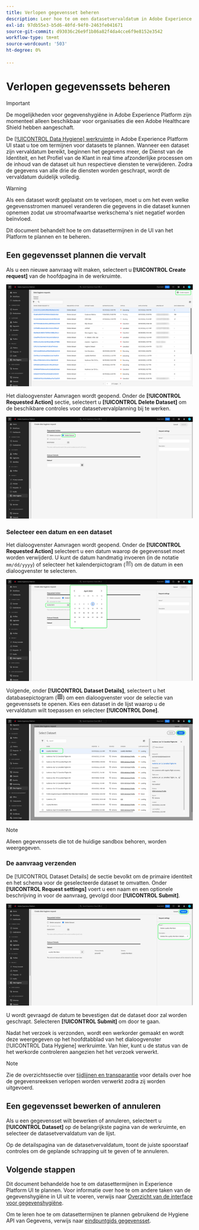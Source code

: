 ```yaml
---
title: Verlopen gegevensset beheren
description: Leer hoe te om een datasetvervaldatum in Adobe Experience Platform UI te plannen.
exl-id: 97db55e3-b5d6-40fd-94f0-2463fe041671
source-git-commit: d93036c26e9f1b86a82f4da4cce6f9e8152e3542
workflow-type: tm+mt
source-wordcount: '503'
ht-degree: 0%

---
```


# Verlopen gegevenssets beheren

>[!IMPORTANT]
>
>De mogelijkheden voor gegevenshygiëne in Adobe Experience Platform zijn momenteel alleen beschikbaar voor organisaties die een Adobe Healthcare Shield hebben aangeschaft.

De [[!UICONTROL Data Hygiene] werkruimte](./overview.md) in Adobe Experience Platform UI staat u toe om termijnen voor datasets te plannen. Wanneer een dataset zijn vervaldatum bereikt, beginnen het gegevens meer, de Dienst van de Identiteit, en het Profiel van de Klant in real time afzonderlijke processen om de inhoud van de dataset uit hun respectieve diensten te verwijderen. Zodra de gegevens van alle drie de diensten worden geschrapt, wordt de vervaldatum duidelijk volledig.

>[!WARNING]
>
>Als een dataset wordt geplaatst om te verlopen, moet u om het even welke gegevensstromen manueel veranderen die gegevens in die dataset kunnen opnemen zodat uw stroomafwaartse werkschema&#39;s niet negatief worden beïnvloed.

Dit document behandelt hoe te om datasettermijnen in de UI van het Platform te plannen en te beheren.

## Een gegevensset plannen die vervalt

Als u een nieuwe aanvraag wilt maken, selecteert u **[!UICONTROL Create request]** van de hoofdpagina in de werkruimte.

![Afbeelding die de [!UICONTROL Create request] knop die wordt geselecteerd](../images/ui/ttl/create-request-button.png)

Het dialoogvenster Aanvragen wordt geopend. Onder de **[!UICONTROL Requested Action]** sectie, selecteert u **[!UICONTROL Delete Dataset]** om de beschikbare controles voor datasetvervalplanning bij te werken.

![Afbeelding die de [!UICONTROL Create request] knop die wordt geselecteerd](../images/ui/ttl/dataset-selected.png)

### Selecteer een datum en een dataset

Het dialoogvenster Aanvragen wordt geopend. Onder de **[!UICONTROL Requested Action]** selecteert u een datum waarop de gegevensset moet worden verwijderd. U kunt de datum handmatig invoeren (in de notatie `mm/dd/yyyy`) of selecteer het kalenderpictogram (![Afbeelding van het kalenderpictogram](../images/ui/ttl/calendar-icon.png)) om de datum in een dialoogvenster te selecteren.

![Afbeelding met een vervaldatum die wordt ingesteld voor de gegevensset](../images/ui/ttl/select-date.png)

Volgende, onder **[!UICONTROL Dataset Details]**, selecteert u het databasepictogram (![Afbeelding van het databasepictogram](../images/ui/ttl/database-icon.png)) om een dialoogvenster voor de selectie van gegevenssets te openen. Kies een dataset in de lijst waarop u de vervaldatum wilt toepassen en selecteer **[!UICONTROL Done]**.

![Afbeelding met een gegevensset die wordt geselecteerd](../images/ui/ttl/select-dataset.png)

>[!NOTE]
>
>Alleen gegevenssets die tot de huidige sandbox behoren, worden weergegeven.

### De aanvraag verzenden

De [!UICONTROL Dataset Details] de sectie bevolkt om de primaire identiteit en het schema voor de geselecteerde dataset te omvatten. Onder **[!UICONTROL Request settings]** voert u een naam en een optionele beschrijving in voor de aanvraag, gevolgd door **[!UICONTROL Submit]**.

![Afbeelding die de [!UICONTROL Submit] knop die wordt geselecteerd](../images/ui/ttl/submit.png)

U wordt gevraagd de datum te bevestigen dat de dataset door zal worden geschrapt. Selecteren **[!UICONTROL Submit]** om door te gaan.

Nadat het verzoek is verzonden, wordt een werkorder gemaakt en wordt deze weergegeven op het hoofdtabblad van het dialoogvenster [!UICONTROL Data Hygiene] werkruimte. Van hier, kunt u de status van de het werkorde controleren aangezien het het verzoek verwerkt.

>[!NOTE]
>
>Zie de overzichtssectie over [tijdlijnen en transparantie](../home.md#dataset-expiration-transparency) voor details over hoe de gegevensreeksen verlopen worden verwerkt zodra zij worden uitgevoerd.

## Een gegevensset bewerken of annuleren

Als u een gegevensset wilt bewerken of annuleren, selecteert u **[!UICONTROL Dataset]** op de belangrijkste pagina van de werkruimte, en selecteer de datasetvervaldatum van de lijst.

Op de detailspagina van de datasetvervaldatum, toont de juiste spoorstaaf controles om de geplande schrapping uit te geven of te annuleren.

## Volgende stappen

Dit document behandelde hoe te om datasettermijnen in Experience Platform UI te plannen. Voor informatie over hoe te om andere taken van de gegevenshygiëne in UI uit te voeren, verwijs naar [Overzicht van de interface voor gegevenshygiëne](./overview.md).

Om te leren hoe te om datasettermijnen te plannen gebruikend de Hygiene API van Gegevens, verwijs naar [eindpuntgids gegevensset](../api/dataset-expiration.md).
